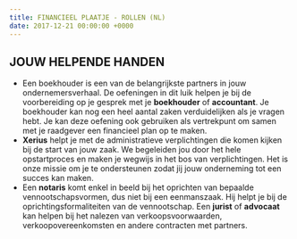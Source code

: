 ```yaml
---
title: FINANCIEEL PLAATJE - ROLLEN (NL)
date: 2017-12-21 00:00:00 +0000
---
```

## JOUW HELPENDE HANDEN

* Een boekhouder is een van de belangrijkste partners in jouw ondernemersverhaal. De oefeningen in dit luik helpen je bij de voorbereiding op je gesprek met je **boekhouder** of **accountant**. Je boekhouder kan nog een heel aantal zaken verduidelijken als je vragen hebt. Je kan deze oefening ook gebruiken als vertrekpunt om samen met je raadgever een financieel plan op te maken.
* **Xerius** helpt je met de administratieve verplichtingen die komen kijken bij de start van jouw zaak. We begeleiden jou door het hele opstartproces en maken je wegwijs in het bos van verplichtingen.  Het is onze missie om je te ondersteunen zodat jij jouw onderneming tot een succes kan maken.
* Een **notaris** komt enkel in beeld bij het oprichten van bepaalde vennootschapsvormen, dus niet bij een eenmanszaak. Hij helpt je bij de oprichtingsformaliteiten van de vennootschap. Een **jurist** of **advocaat** kan helpen bij het nalezen van verkoopsvoorwaarden, verkoopovereenkomsten en andere contracten met partners.